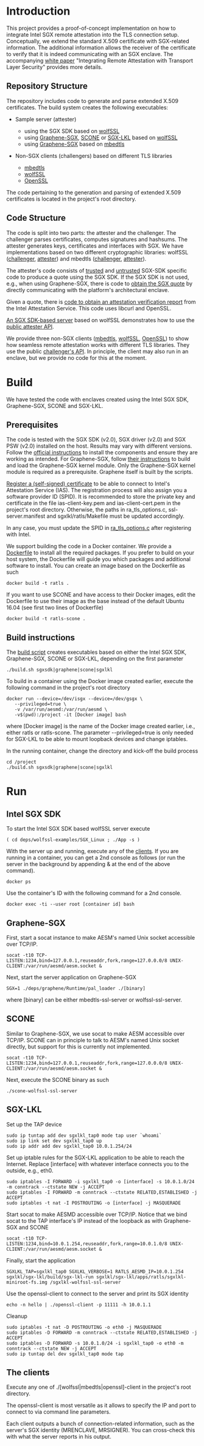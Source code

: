 # Introduction

This project provides a proof-of-concept implementation on how to integrate Intel SGX remote attestation into the TLS connection setup. Conceptually, we extend the standard X.509 certificate with SGX-related information. The additional information allows the receiver of the certificate to verify that it is indeed communicating with an SGX enclave. The accompanying [white paper](whitepaper.pdf) "Integrating Remote Attestation with Transport Layer Security" provides more details.

## Repository Structure

The repository includes code to generate and parse extended X.509 certificates. The build system creates the following executables:

- Sample server (attester) 

    * using the SGX SDK based on [wolfSSL](deps/wolfssl-examples/SGX_Linux)
    * using [Graphene-SGX](https://github.com/oscarlab/graphene), [SCONE](https://sconedocs.github.io) or [SGX-LKL](https://github.com/lsds/sgx-lkl) based on [wolfSSL](deps/wolfssl-examples/tls/server-tls.c)
    * using [Graphene-SGX](https://github.com/oscarlab/graphene) based on [mbedtls](deps/mbedtls/programs/ssl/ssl_server.c)

- Non-SGX clients (challengers) based on different TLS libraries

    * [mbedtls](deps/mbedtls/programs/ssl/ssl_client1.c)
    * [wolfSSL](deps/wolfssl-examples/tls/client-tls.c)
    * [OpenSSL](openssl-client.c)

The code pertaining to the generation and parsing of extended X.509 certificates is located in the project's root directory.

## Code Structure

The code is split into two parts: the attester and the challenger. The challenger parses certificates, computes signatures and hashsums. The attester generates keys, certificates and interfaces with SGX. We have implementations based on two different cryptographic libraries: wolfSSL ([challenger](wolfssl-ra-challenger.c), [attester](wolfssl-ra-attester.c)) and mbedtls ([challenger](mbedtls-ra-challenger.c), [attester](mbedtls-ra-attester.c)).

The attester's code consists of [trusted](sgxsdk-ra-attester_t.c) and [untrusted](sgxsdk-ra-attester_u.c) SGX-SDK specific code to produce a quote using the SGX SDK. If the SGX SDK is not used, e.g., when using Graphene-SGX, there is code to [obtain the SGX quote](nonsdk-ra-attester.c) by directly communicating with the platform's architectural enclave.

Given a quote, there is [code to obtain an attestation verification report](ias-ra.c) from the Intel Attestation Service. This code uses libcurl and OpenSSL.

[An SGX SDK-based server](deps/wolfssl-examples/SGX_Linux) based on wolfSSL demonstrates how to use the [public attester API](ra-attester.h).

We provide three non-SGX clients ([mbedtls](deps/mbedtls/programs/ssl/ssl_client1.c), [wolfSSL](deps/wolfssl-examples/tls/client-tls.c), [OpenSSL](openssl-client.c)) to show how seamless remote attestation works with different TLS libraries. They use the public [challenger's API](ra-challenger.h). In principle, the client may also run in an enclave, but we provide no code for this at the moment.

# Build

We have tested the code with enclaves created using the Intel SGX SDK, Graphene-SGX, SCONE and SGX-LKL.

## Prerequisites

The code is tested with the SGX SDK (v2.0), SGX driver (v2.0) and SGX PSW (v2.0) installed on the host. Results may vary with different versions. Follow the [official instructions](https://01.org/intel-software-guard-extensions/downloads) to install the components and ensure they are working as intended. For Graphene-SGX, follow [their instructions](https://github.com/oscarlab/graphene/wiki/SGX-Quick-Start) to build and load the Graphene-SGX kernel module. Only the Graphene-SGX kernel module is required as a prerequisite. Graphene itself is built by the scripts.

[Register a (self-signed) certificate](https://software.intel.com/formfill/sgx-onboarding) to be able to connect to Intel's Attestation Service (IAS). The registration process will also assign you a software provider ID (SPID). It is recommended to store the private key and certificate in the file ias-client-key.pem and ias-client-cert.pem in the project's root directory. Otherwise, the paths in ra_tls_options.c, ssl-server.manifest and sgxlkl/ratls/Makefile must be updated accordingly.

In any case, you must update the SPID in [ra_tls_options.c](ra_tls_options.c) after registering with Intel.

We support building the code in a Docker container. We provide a [Dockerfile](Dockerfile) to install all the required packages. If you prefer to build on your host system, the Dockerfile will guide you which packages and additional software to install. You can create an image based on the Dockerfile as such

    docker build -t ratls .

If you want to use SCONE and have access to their Docker images, edit the Dockerfile to use their image as the base instead of the default Ubuntu 16.04 (see first two lines of Dockerfile)

    docker build -t ratls-scone .

## Build instructions

The [build script](build.sh) creates executables based on either the Intel SGX SDK, Graphene-SGX, SCONE or SGX-LKL, depending on the first parameter

    ./build.sh sgxsdk|graphene|scone|sgxlkl

To build in a container using the Docker image created earlier, execute the following command in the project's root directory

    docker run --device=/dev/isgx --device=/dev/gsgx \
       --privileged=true \
       -v /var/run/aesmd:/var/run/aesmd \
       -v$(pwd):/project -it [Docker image] bash

where [Docker image] is the name of the Docker image created earlier, i.e., either ratls or ratls-scone. The parameter --privileged=true is only needed for SGX-LKL to be able to mount loopback devices and change iptables.

In the running container, change the directory and kick-off the build process

    cd /project
    ./build.sh sgxsdk|graphene|scone|sgxlkl

# Run

## Intel SGX SDK

To start the Intel SGX SDK based wolfSSL server execute

    ( cd deps/wolfssl-examples/SGX_Linux ; ./App -s )

With the server up and running, execute any of the [clients](#the-clients). If you are running in a container, you can get a 2nd console as follows (or run the server in the background by appending & at the end of the above command).

    docker ps

Use the container's ID with the following command for a 2nd console.

    docker exec -ti --user root [container id] bash

## Graphene-SGX

First, start a socat instance to make AESM's named Unix socket accessible over TCP/IP.

    socat -t10 TCP-LISTEN:1234,bind=127.0.0.1,reuseaddr,fork,range=127.0.0.0/8 UNIX-CLIENT:/var/run/aesmd/aesm.socket &

Next, start the server application on Graphene-SGX

    SGX=1 ./deps/graphene/Runtime/pal_loader ./[binary]

where [binary] can be either mbedtls-ssl-server or wolfssl-ssl-server.

## SCONE

Similar to Graphene-SGX, we use socat to make AESM accessible over TCP/IP. SCONE can in principle to talk to AESM's named Unix socket directly, but support for this is currently not implemented.

    socat -t10 TCP-LISTEN:1234,bind=127.0.0.1,reuseaddr,fork,range=127.0.0.0/8 UNIX-CLIENT:/var/run/aesmd/aesm.socket &

Next, execute the SCONE binary as such

    ./scone-wolfssl-ssl-server

## SGX-LKL

Set up the TAP device

    sudo ip tuntap add dev sgxlkl_tap0 mode tap user `whoami`
    sudo ip link set dev sgxlkl_tap0 up
    sudo ip addr add dev sgxlkl_tap0 10.0.1.254/24

Set up iptable rules for the SGX-LKL application to be able to reach the Internet. Replace [interface] with whatever interface connects you to the outside, e.g., eth0.

    sudo iptables -I FORWARD -i sgxlkl_tap0 -o [interface] -s 10.0.1.0/24 -m conntrack --ctstate NEW -j ACCEPT
    sudo iptables -I FORWARD -m conntrack --ctstate RELATED,ESTABLISHED -j ACCEPT
    sudo iptables -t nat -I POSTROUTING -o [interface] -j MASQUERADE

Start socat to make AESMD accessible over TCP/IP. Notice that we bind socat to the TAP interface's IP instead of the loopback as with Graphene-SGX and SCONE

    socat -t10 TCP-LISTEN:1234,bind=10.0.1.254,reuseaddr,fork,range=10.0.1.0/8 UNIX-CLIENT:/var/run/aesmd/aesm.socket &

Finally, start the application

    SGXLKL_TAP=sgxlkl_tap0 SGXLKL_VERBOSE=1 RATLS_AESMD_IP=10.0.1.254 sgxlkl/sgx-lkl/build/sgx-lkl-run sgxlkl/sgx-lkl/apps/ratls/sgxlkl-miniroot-fs.img /sgxlkl-wolfssl-ssl-server

Use the openssl-client to connect to the server and print its SGX identity

    echo -n hello | ./openssl-client -p 11111 -h 10.0.1.1

Cleanup

    sudo iptables -t nat -D POSTROUTING -o eth0 -j MASQUERADE
    sudo iptables -D FORWARD -m conntrack --ctstate RELATED,ESTABLISHED -j ACCEPT
    sudo iptables -D FORWARD -s 10.0.1.0/24 -i sgxlkl_tap0 -o eth0 -m conntrack --ctstate NEW -j ACCEPT
    sudo ip tuntap del dev sgxlkl_tap0 mode tap

## The clients

Execute any one of ./[wolfssl|mbedtls|openssl]-client in the project's root directory.

The openssl-client is most versatile as it allows to specify the IP and port to connect to via command line parameters.

Each client outputs a bunch of connection-related information, such as the server's SGX identity (MRENCLAVE, MRSIGNER). You can cross-check this with what the server reports in his output.
